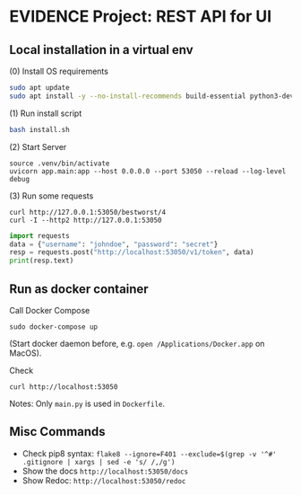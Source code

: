 # EVIDENCE Project: REST API for UI

## Local installation in a virtual env
(0) Install OS requirements

```bash
sudo apt update
sudo apt install -y --no-install-recommends build-essential python3-dev python3-venv
```

(1) Run install script

```bash
bash install.sh
```

(2) Start Server

```
source .venv/bin/activate
uvicorn app.main:app --host 0.0.0.0 --port 53050 --reload --log-level debug
```

(3) Run some requests

```
curl http://127.0.0.1:53050/bestworst/4
curl -I --http2 http://127.0.0.1:53050
```

```python
import requests
data = {"username": "johndoe", "password": "secret"}
resp = requests.post("http://localhost:53050/v1/token", data)
print(resp.text)
```

## Run as docker container
Call Docker Compose

```
sudo docker-compose up
```

(Start docker daemon before, e.g. `open /Applications/Docker.app` on MacOS).

Check

```
curl http://localhost:53050
```

Notes: Only `main.py` is used in `Dockerfile`.


## Misc Commands
- Check pip8 syntax: `flake8 --ignore=F401 --exclude=$(grep -v '^#' .gitignore | xargs | sed -e 's/ /,/g')`
- Show the docs `http://localhost:53050/docs`
- Show Redoc: `http://localhost:53050/redoc`
